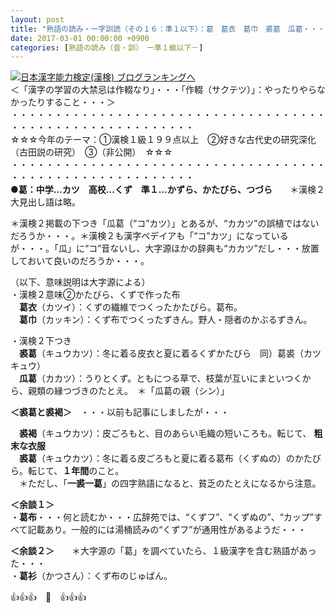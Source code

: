 ```yaml
---
layout: post
title: "熟語の読み・一字訓読（その１６：準１以下）：葛　葛衣　葛巾　裘葛　瓜葛・・・"
date: 2017-03-01 00:00:00 +0900
categories: [熟語の読み（音・訓）　ー準１級以下－]
---
```


[![](/syuusyuu9701/assets/images/熟語の読み・一字訓読（その１６：準１以下）：葛-葛衣-葛巾-裘葛-瓜葛・・・-br_c_3028_1.gif)](http://blog.with2.net/link.php?1659096:3028 "日本漢字能力検定(漢検) ブログランキングへ")[日本漢字能力検定(漢検) ブログランキングへ](http://blog.with2.net/link.php?1659096:3028)  
＜「漢字の学習の大禁忌は作輟なり」・・・「作輟（サクテツ）」：やったりやらなかったりすること・・・＞  
・・・・・・・・・・・・・・・・・・・・・・・・・・・・・・・・・・・・・・・・・・・・・・・・・・・・・・・・・  
☆☆☆今年のテーマ：①漢検１級１９９点以上　②好きな古代史の研究深化（古田説の研究）　③（非公開）　☆☆☆　　  
・・・・・・・・・・・・・・・・・・・・・・・・・・・・・・・・・・・・・・・・・・・・・・・・・・・・・・・・・  
**●葛：中学…カツ　高校…くず　準１…かずら、かたびら、つづら**　　＊漢検２大見出し語は略。  
  
＊漢検２掲載の下つき「瓜葛（“コ”カツ）」とあるが、“カカツ”の誤植ではないだろうか・・・。＊漢検２も漢字ペデイアも「“コ”カツ」になっているが・・・。「瓜」に“コ”音ないし、大字源ほかの辞典も“カカツ”だし・・・放置しておいて良いのだろうか・・・。  
  
（以下、意味説明は大字源による）  
・漢検２意味②かたびら、くずで作った布  
　**葛衣**（カツイ）：くずの繊維でつくったかたびら。葛布。  
　**葛巾**（カッキン）：くず布でつくったずきん。野人・隠者のかぶるずきん。  
  
・漢検２下つき  
　**裘葛**（キュウカツ）：冬に着る皮衣と夏に着るくずかたびら　同）葛裘（カツキュウ）　　  
　**瓜葛**（カカツ）：うりとくず。ともにつる草で、枝葉が互いにまといつくから、親類の縁つづきのたとえ。　＊「瓜葛の親（シン）」  
  
**＜裘葛と裘褐＞**　・・・以前も記事にしましたが・・・  
  
　**裘褐**（キュウカツ）：皮ごろもと、目のあらい毛織の短いころも。転じて、 **粗末な衣服**  
　**裘葛**（キュウカツ）：冬に着る皮ごろもと夏に着る葛布（くずぬの）のかたびら。転じて、**１年間**のこと。   
　＊ただし、「**一裘一葛**」の四字熟語になると、貧乏のたとえになるから注意。  
  
**＜余談１＞**  
・**葛布**・・・何と読むか・・・広辞苑では、“くずフ”、“くずぬの”、“カップ”すべて記載あり。一般的には湯桶読みの“くずフ”が通用性があるようだ・・・  
  
**＜余談２＞**　　＊大字源の「葛」を調べていたら、１級漢字を含む熟語があった・・・  
・**葛衫**（かつさん）：くず布のじゅばん。  
  
👍👍👍　🐔　👍👍👍  